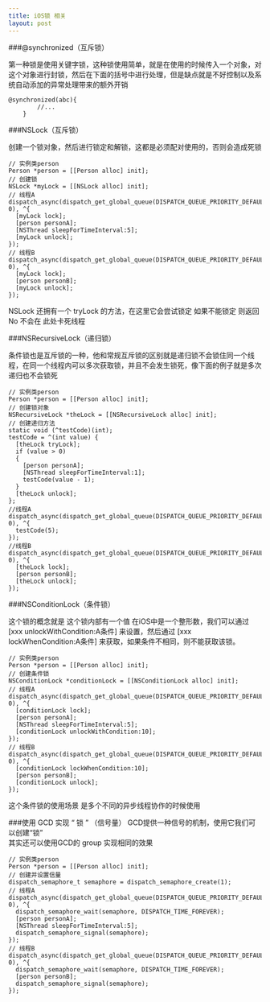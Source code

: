 ```yaml
---
title: iOS锁 相关
layout: post
---
```


###@synchronized（互斥锁）

第一种锁是使用关键字锁，这种锁使用简单，就是在使用的时候传入一个对象，对这个对象进行封锁，然后在下面的括号中进行处理，但是缺点就是不好控制以及系统自动添加的异常处理带来的额外开销

~~~
@synchronized(abc){
        //...
    }
~~~

###NSLock（互斥锁）

创建一个锁对象，然后进行锁定和解锁，这都是必须配对使用的，否则会造成死锁

~~~
// 实例类person
Person *person = [[Person alloc] init];
// 创建锁
NSLock *myLock = [[NSLock alloc] init];
// 线程A
dispatch_async(dispatch_get_global_queue(DISPATCH_QUEUE_PRIORITY_DEFAULT, 0), ^{
  [myLock lock];
  [person personA];
  [NSThread sleepForTimeInterval:5];
  [myLock unlock];
});
// 线程B
dispatch_async(dispatch_get_global_queue(DISPATCH_QUEUE_PRIORITY_DEFAULT, 0), ^{
  [myLock lock];
  [person personB];
  [myLock unlock];
});
~~~

NSLock 还拥有一个 tryLock 的方法，在这里它会尝试锁定 如果不能锁定 则返回 No 不会在 此处卡死线程

###NSRecursiveLock（递归锁）

条件锁也是互斥锁的一种，他和常规互斥锁的区别就是递归锁不会锁住同一个线程，在同一个线程内可以多次获取锁，并且不会发生锁死，像下面的例子就是多次递归也不会锁死

~~~
// 实例类person
Person *person = [[Person alloc] init];
// 创建锁对象
NSRecursiveLock *theLock = [[NSRecursiveLock alloc] init];
// 创建递归方法
static void (^testCode)(int);
testCode = ^(int value) {
  [theLock tryLock];
  if (value > 0)
  {
    [person personA];
    [NSThread sleepForTimeInterval:1];
    testCode(value - 1);
  }
  [theLock unlock];
};
//线程A
dispatch_async(dispatch_get_global_queue(DISPATCH_QUEUE_PRIORITY_DEFAULT, 0), ^{
  testCode(5);
});
//线程B
dispatch_async(dispatch_get_global_queue(DISPATCH_QUEUE_PRIORITY_DEFAULT, 0), ^{
  [theLock lock];
  [person personB];
  [theLock unlock];
});
~~~

###NSConditionLock（条件锁）

这个锁的概念就是 这个锁内部有一个值 在iOS中是一个整形数，我们可以通过  [xxx unlockWithCondition:A条件] 来设置，然后通过 [xxx lockWhenCondition:A条件] 来获取，如果条件不相同，则不能获取该锁。

~~~
// 实例类person
Person *person = [[Person alloc] init];
// 创建条件锁
NSConditionLock *conditionLock = [[NSConditionLock alloc] init];
// 线程A
dispatch_async(dispatch_get_global_queue(DISPATCH_QUEUE_PRIORITY_DEFAULT, 0), ^{
  [conditionLock lock];
  [person personA];
  [NSThread sleepForTimeInterval:5];
  [conditionLock unlockWithCondition:10];
});
// 线程B
dispatch_async(dispatch_get_global_queue(DISPATCH_QUEUE_PRIORITY_DEFAULT, 0), ^{
  [conditionLock lockWhenCondition:10];
  [person personB];
  [conditionLock unlock];
});
~~~

这个条件锁的使用场景 是多个不同的异步线程协作的时候使用

###使用 GCD 实现 “ 锁 ” （信号量）
GCD提供一种信号的机制，使用它我们可以创建“锁”    
其实还可以使用GCD的 group 实现相同的效果

~~~
// 实例类person
Person *person = [[Person alloc] init];
// 创建并设置信量
dispatch_semaphore_t semaphore = dispatch_semaphore_create(1);
// 线程A
dispatch_async(dispatch_get_global_queue(DISPATCH_QUEUE_PRIORITY_DEFAULT, 0), ^{
  dispatch_semaphore_wait(semaphore, DISPATCH_TIME_FOREVER);
  [person personA];
  [NSThread sleepForTimeInterval:5];
  dispatch_semaphore_signal(semaphore);
});
// 线程B
dispatch_async(dispatch_get_global_queue(DISPATCH_QUEUE_PRIORITY_DEFAULT, 0), ^{
  dispatch_semaphore_wait(semaphore, DISPATCH_TIME_FOREVER);
  [person personB];
  dispatch_semaphore_signal(semaphore);
});
~~~
